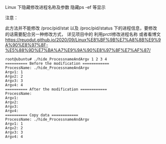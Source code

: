 Linux 下隐藏修改进程名称及参数  隐藏ps -ef 等显示

注意：

此方法并不能修改 /proc/pid/stat 以及 /proc/pid/status 下的进程信息，要修改的话需要配合另一种修改方式， 详见项目中的 利用prctl修改进程名称 或者看博文 https://reuodut.github.io/2020/09/Linux%E8%BF%9B%E7%A8%8B%E9%9A%90%E8%97%8F-%E5%88%9D%E7%BA%A7%E9%9A%90%E8%97%8F%E7%AF%87/

    
    root@ubuntu# ./hide_ProcessnameAndArgv 1 2 3 4
    ========== Before the modification ============
    ProcessName: ./hide_ProcessnameAndArgv
    Argv1: 1
    Argv2: 2
    Argv3: 3
    Argv4: 4
    ========== After the modification ============
    ProcessName: 
    Argv1: 
    Argv2: 
    Argv3: 
    Argv4: 
    ========== Copy data ============
    ProcessName: ./hide_ProcessnameAndArgv
    Argv1: 1
    Argv2: 2
    Argv3: 3
    Argv4: 4
